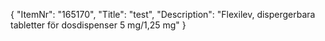 {
  "ItemNr": "165170",
  "Title": "test",
  "Description": "Flexilev, dispergerbara tabletter för dosdispenser 5 mg/1,25 mg"
}